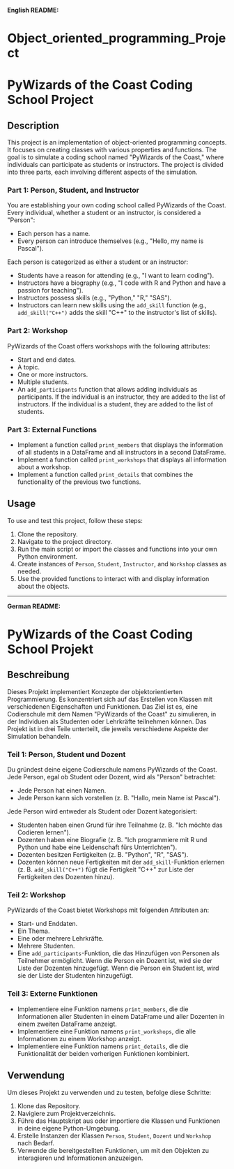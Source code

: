**English README:**
# Object_oriented_programming_Project
# PyWizards of the Coast Coding School Project

## Description

This project is an implementation of object-oriented programming concepts. It focuses on creating classes with various properties and functions. The goal is to simulate a coding school named "PyWizards of the Coast," where individuals can participate as students or instructors. The project is divided into three parts, each involving different aspects of the simulation.

### Part 1: Person, Student, and Instructor

You are establishing your own coding school called PyWizards of the Coast. Every individual, whether a student or an instructor, is considered a "Person":

- Each person has a name.
- Every person can introduce themselves (e.g., "Hello, my name is Pascal").

Each person is categorized as either a student or an instructor:

- Students have a reason for attending (e.g., "I want to learn coding").
- Instructors have a biography (e.g., "I code with R and Python and have a passion for teaching").
- Instructors possess skills (e.g., "Python," "R," "SAS").
- Instructors can learn new skills using the `add_skill` function (e.g., `add_skill("C++")` adds the skill "C++" to the instructor's list of skills).

### Part 2: Workshop

PyWizards of the Coast offers workshops with the following attributes:

- Start and end dates.
- A topic.
- One or more instructors.
- Multiple students.
- An `add_participants` function that allows adding individuals as participants. If the individual is an instructor, they are added to the list of instructors. If the individual is a student, they are added to the list of students.

### Part 3: External Functions

- Implement a function called `print_members` that displays the information of all students in a DataFrame and all instructors in a second DataFrame.
- Implement a function called `print_workshops` that displays all information about a workshop.
- Implement a function called `print_details` that combines the functionality of the previous two functions.

## Usage

To use and test this project, follow these steps:

1. Clone the repository.
2. Navigate to the project directory.
3. Run the main script or import the classes and functions into your own Python environment.
4. Create instances of `Person`, `Student`, `Instructor`, and `Workshop` classes as needed.
5. Use the provided functions to interact with and display information about the objects.

-----

**German README:**

# PyWizards of the Coast Coding School Projekt

## Beschreibung

Dieses Projekt implementiert Konzepte der objektorientierten Programmierung. Es konzentriert sich auf das Erstellen von Klassen mit verschiedenen Eigenschaften und Funktionen. Das Ziel ist es, eine Codierschule mit dem Namen "PyWizards of the Coast" zu simulieren, in der Individuen als Studenten oder Lehrkräfte teilnehmen können. Das Projekt ist in drei Teile unterteilt, die jeweils verschiedene Aspekte der Simulation behandeln.

### Teil 1: Person, Student und Dozent

Du gründest deine eigene Codierschule namens PyWizards of the Coast. Jede Person, egal ob Student oder Dozent, wird als "Person" betrachtet:

- Jede Person hat einen Namen.
- Jede Person kann sich vorstellen (z. B. "Hallo, mein Name ist Pascal").

Jede Person wird entweder als Student oder Dozent kategorisiert:

- Studenten haben einen Grund für ihre Teilnahme (z. B. "Ich möchte das Codieren lernen").
- Dozenten haben eine Biografie (z. B. "Ich programmiere mit R und Python und habe eine Leidenschaft fürs Unterrichten").
- Dozenten besitzen Fertigkeiten (z. B. "Python", "R", "SAS").
- Dozenten können neue Fertigkeiten mit der `add_skill`-Funktion erlernen (z. B. `add_skill("C++")` fügt die Fertigkeit "C++" zur Liste der Fertigkeiten des Dozenten hinzu).

### Teil 2: Workshop

PyWizards of the Coast bietet Workshops mit folgenden Attributen an:

- Start- und Enddaten.
- Ein Thema.
- Eine oder mehrere Lehrkräfte.
- Mehrere Studenten.
- Eine `add_participants`-Funktion, die das Hinzufügen von Personen als Teilnehmer ermöglicht. Wenn die Person ein Dozent ist, wird sie der Liste der Dozenten hinzugefügt. Wenn die Person ein Student ist, wird sie der Liste der Studenten hinzugefügt.

### Teil 3: Externe Funktionen

- Implementiere eine Funktion namens `print_members`, die die Informationen aller Studenten in einem DataFrame und aller Dozenten in einem zweiten DataFrame anzeigt.
- Implementiere eine Funktion namens `print_workshops`, die alle Informationen zu einem Workshop anzeigt.
- Implementiere eine Funktion namens `print_details`, die die Funktionalität der beiden vorherigen Funktionen kombiniert.

## Verwendung

Um dieses Projekt zu verwenden und zu testen, befolge diese Schritte:

1. Klone das Repository.
2. Navigiere zum Projektverzeichnis.
3. Führe das Hauptskript aus oder importiere die Klassen und Funktionen in deine eigene Python-Umgebung.
4. Erstelle Instanzen der Klassen `Person`, `Student`, `Dozent` und `Workshop` nach Bedarf.
5. Verwende die bereitgestellten Funktionen, um mit den Objekten zu interagieren und Informationen anzuzeigen.
